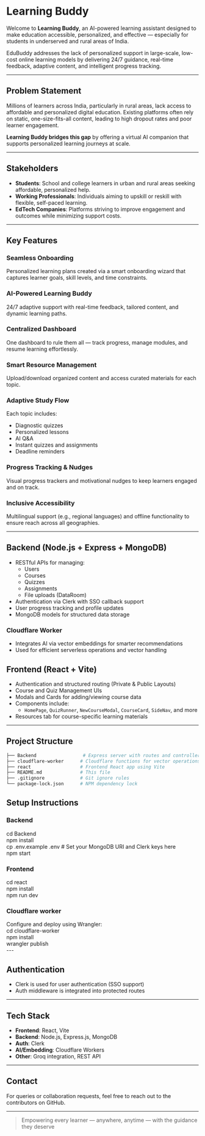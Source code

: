 # Learning Buddy


Welcome to **Learning Buddy**, an AI-powered learning assistant designed to make education accessible, personalized, and effective — especially for students in underserved and rural areas of India.

EduBuddy addresses the lack of personalized support in large-scale, low-cost online learning models by delivering 24/7 guidance, real-time feedback, adaptive content, and intelligent progress tracking.

---

## Problem Statement

Millions of learners across India, particularly in rural areas, lack access to affordable and personalized digital education. Existing platforms often rely on static, one-size-fits-all content, leading to high dropout rates and poor learner engagement.

**Learning Buddy bridges this gap** by offering a virtual AI companion that supports personalized learning journeys at scale.

---

## Stakeholders

- **Students**: School and college learners in urban and rural areas seeking affordable, personalized help.
- **Working Professionals**: Individuals aiming to upskill or reskill with flexible, self-paced learning.
- **EdTech Companies**: Platforms striving to improve engagement and outcomes while minimizing support costs.

---

## Key Features

### Seamless Onboarding
Personalized learning plans created via a smart onboarding wizard that captures learner goals, skill levels, and time constraints.

### AI-Powered Learning Buddy
24/7 adaptive support with real-time feedback, tailored content, and dynamic learning paths.

### Centralized Dashboard
One dashboard to rule them all — track progress, manage modules, and resume learning effortlessly.

### Smart Resource Management
Upload/download organized content and access curated materials for each topic.

### Adaptive Study Flow
Each topic includes:
- Diagnostic quizzes
- Personalized lessons
- AI Q&A
- Instant quizzes and assignments
- Deadline reminders

### Progress Tracking & Nudges
Visual progress trackers and motivational nudges to keep learners engaged and on track.

### Inclusive Accessibility
Multilingual support (e.g., regional languages) and offline functionality to ensure reach across all geographies.

---

## Backend (Node.js + Express + MongoDB)
- RESTful APIs for managing:
  - Users
  - Courses
  - Quizzes
  - Assignments
  - File uploads (DataRoom)
- Authentication via Clerk with SSO callback support
- User progress tracking and profile updates
- MongoDB models for structured data storage

### Cloudflare Worker
- Integrates AI via vector embeddings for smarter recommendations
- Used for efficient serverless operations and vector handling

## Frontend (React + Vite)
- Authentication and structured routing (Private & Public Layouts)
- Course and Quiz Management UIs
- Modals and Cards for adding/viewing course data
- Components include:
  - `HomePage`, `QuizRunner`, `NewCourseModal`, `CourseCard`, `SideNav`, and more
- Resources tab for course-specific learning materials

---

## Project Structure

```bash
├── Backend                 # Express server with routes and controllers
├── cloudflare-worker      # Cloudflare functions for vector operations
├── react                  # Frontend React app using Vite
├── README.md              # This file
├── .gitignore             # Git ignore rules
└── package-lock.json      # NPM dependency lock
```

## Setup Instructions

### Backend
cd Backend <br>
npm install <br>
cp .env.example .env   # Set your MongoDB URI and Clerk keys here <br>
npm start <br> 


### Frontend
cd react <br>
npm install <br>
npm run dev <br> 


### Cloudflare worker
Configure and deploy using Wrangler:<br>
cd cloudflare-worker <br>
npm install <br>
wrangler publish <br> ---

## Authentication
- Clerk is used for user authentication (SSO support)
- Auth middleware is integrated into protected routes

---

## Tech Stack

- **Frontend**: React, Vite  
- **Backend**: Node.js, Express.js, MongoDB  
- **Auth**: Clerk  
- **AI/Embedding**: Cloudflare Workers  
- **Other**: Groq integration, REST API

---

## Contact
For queries or collaboration requests, feel free to reach out to the contributors on GitHub.

---

> Empowering every learner — anywhere, anytime — with the guidance they deserve
